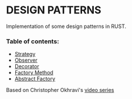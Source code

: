 DESIGN PATTERNS
===============

Implementation of some design patterns in RUST.

### Table of contents:

- [Strategy](src/strategy/)
- [Observer](src/observer/)  
- [Decorator](src/decorator/)  
- [Factory Method](src/factory_method/)  
- [Abstract Factory](src/abstract_factory/)  

Based on Christopher Okhravi's [video series](https://www.youtube.com/watch?v=v9ejT8FO-7I&list=PLrhzvIcii6GNjpARdnO4ueTUAVR9eMBpc)
